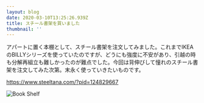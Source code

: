 ```yaml
---
layout: blog
date: 2020-03-10T13:25:26.939Z
title: スチール書架を買いました
thumbnail: ''
---
```

アパートに置く本棚として、スチール書架を注文してみました。これまでIKEAのBILLYシリーズを使っていたのですが、どうにも強度に不安があり、引越の時も分解再組立も難しかったのが難点でした。今回は背伸びして憧れのスチール書架を注文してみた次第。末永く使っていきたいものです。

<https://www.steeltana.com/?pid=124829667>

![](/img/bookshelf.jpg "Book Shelf")